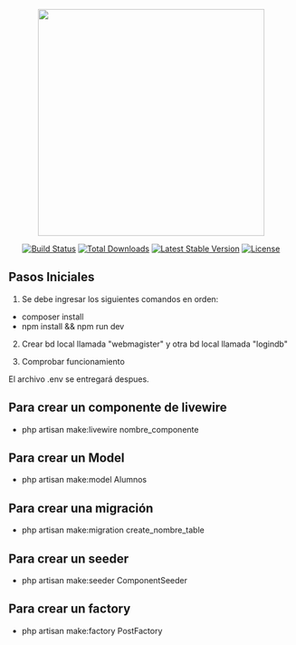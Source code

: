 <p align="center"><a href="https://laravel.com" target="_blank"><img src="https://raw.githubusercontent.com/laravel/art/master/logo-lockup/5%20SVG/2%20CMYK/1%20Full%20Color/laravel-logolockup-cmyk-red.svg" width="400"></a></p>

<p align="center">
<a href="https://travis-ci.org/laravel/framework"><img src="https://travis-ci.org/laravel/framework.svg" alt="Build Status"></a>
<a href="https://packagist.org/packages/laravel/framework"><img src="https://img.shields.io/packagist/dt/laravel/framework" alt="Total Downloads"></a>
<a href="https://packagist.org/packages/laravel/framework"><img src="https://img.shields.io/packagist/v/laravel/framework" alt="Latest Stable Version"></a>
<a href="https://packagist.org/packages/laravel/framework"><img src="https://img.shields.io/packagist/l/laravel/framework" alt="License"></a>
</p>

## Pasos Iniciales

1. Se debe ingresar los siguientes comandos en orden:

- composer install
- npm install && npm run dev

2. Crear bd local llamada "webmagister" y otra bd local llamada "logindb"



3. Comprobar funcionamiento

El archivo .env se entregará despues.

## Para crear un componente de livewire

- php artisan make:livewire nombre_componente

## Para crear un Model

- php artisan make:model Alumnos

## Para crear una migración

- php artisan make:migration create_nombre_table

## Para crear un seeder

- php artisan make:seeder ComponentSeeder

## Para crear un factory

- php artisan make:factory PostFactory







